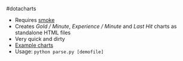 #dotacharts

 * Requires [smoke](https://github.com/skadistats/smoke)
 * Creates *Gold / Minute*, *Experience / Minute* and *Last Hit* charts as standalone HTML files
 * Very quick and dirty
 * [Example charts](https://slikts.github.io/dotacharts)
 * Usage: `python parse.py [demofile]`